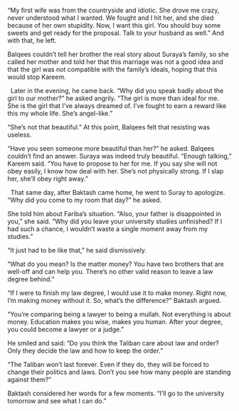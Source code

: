 “My first wife was from the countryside and idiotic. She drove me crazy, never understood what I wanted. We fought and I hit her, and she died because of her own stupidity. Now, I want this girl. You should buy some sweets and get ready for the proposal. Talk to your husband as well.” And with that, he left.

Balqees couldn’t tell her brother the real story about Suraya’s family, so she called her mother and told her that this marriage was not a good idea and that the girl was not compatible with the family’s ideals, hoping that this would stop Kareem.

` `Later in the evening, he came back. “Why did you speak badly about the girl to our mother?” he asked angrily. “The girl is more than ideal for me. She is the girl that I’ve always dreamed of. I’ve fought to earn a reward like this my whole life. She’s angel-like.”

“She’s not that beautiful.” At this point, Balqees felt that resisting was useless.

“Have you seen someone more beautiful than her?” he asked. Balqees couldn’t find an answer. Suraya was indeed truly beautiful. “Enough talking,” Kareem said. “You have to propose to her for me. If you say she will not obey easily, I know how deal with her. She’s not physically strong. If I slap her, she’ll obey right away.”

` `That same day, after Baktash came home, he went to Suray to apologize. “Why did you come to my room that day?” he asked.

She told him about Fariba’s situation. “Also, your father is disappointed in you,” she said. “Why did you leave your university studies unfinished? If I had such a chance, I wouldn’t waste a single moment away from my studies.”

“It just had to be like that,” he said dismissively.

“What do you mean? Is the matter money? You have two brothers that are well-off and can help you. There’s no other valid reason to leave a law degree behind.”

“If I were to finish my law degree, I would use it to make money. Right now, I’m making money without it. So, what’s the difference?” Baktash argued.

“You’re comparing being a lawyer to being a mullah. Not everything is about money. Education makes you wise, makes you human. After your degree, you could become a lawyer or a judge.”

He smiled and said: “Do you think the Taliban care about law and order? Only they decide the law and how to keep the order.”

“The Taliban won’t last forever. Even if they do, they will be forced to change their politics and laws. Don’t you see how many people are standing against them?”

Baktash considered her words for a few moments. “I’ll go to the university tomorrow and see what I can do.”
